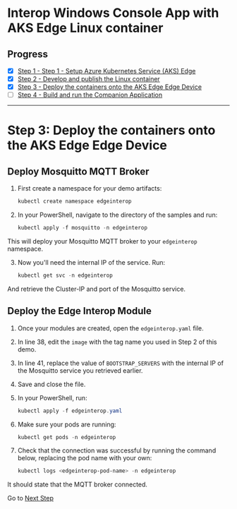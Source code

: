 # Interop Windows Console App with AKS Edge Linux container

## Progress
- [x] [Step 1 - Step 1 - Setup Azure Kubernetes Service (AKS) Edge](https://aka.ms/aks-edge/quickstart)
- [x] [Step 2 - Develop and publish the Linux container](./Documentation/Develop%20and%20publish%20the%20Linux%20container.MD)
- [x] [Step 3 - Deploy the containers onto the AKS Edge Edge Device](./DeployContainersOnAKSEdgeDevice.md)
- [ ] [Step 4 - Build and run the Companion Application](./Run%20the%20Console%20Application.MD)
---

# Step 3: Deploy the containers onto the AKS Edge Edge Device

## Deploy Mosquitto MQTT Broker
1. First create a namespace for your demo artifacts:
    ```powershell
    kubectl create namespace edgeinterop
    ```
2. In your PowerShell, navigate to the directory of the samples and run:
    ```powershell
    kubectl apply -f mosquitto -n edgeinterop
    ```
This will deploy your Mosquitto MQTT broker to your `edgeinterop` namespace.

3. Now you'll need the internal IP of the service. Run:
    ```powershell
    kubectl get svc -n edgeinterop 
    ```
And retrieve the Cluster-IP and port of the Mosquitto service.

## Deploy the Edge Interop Module 

1. Once your modules are created, open the `edgeinterop.yaml` file.

2. In line 38, edit the `image` with the tag name you used in Step 2 of this demo.

3. In line 41, replace the value of `BOOTSTRAP_SERVERS` with the internal IP of the Mosquitto service you retrieved earlier.

4. Save and close the file.

5. In your PowerShell, run:
    ```powershell
    kubectl apply -f edgeinterop.yaml
    ```

6. Make sure your pods are running:
    ```powershell
    kubectl get pods -n edgeinterop
    ```

8. Check that the connection was successful by running the command below, replacing the pod name with your own:
    ```powershell
    kubectl logs <edgeinterop-pod-name> -n edgeinterop
    ```

It should state that the MQTT broker connected.

Go to [Next Step](./Run%20the%20Console%20Application.MD)  